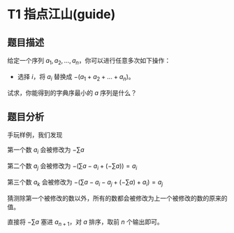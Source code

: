 # T1 指点江山(guide)

## 题目描述

给定一个序列 $a_1, a_2, ..., a_n$，你可以进行任意多次如下操作：

- 选择 $i$，将 $a_i$ 替换成 $-(a_1 + a_2 + ... + a_n)$。

试求，你能得到的字典序最小的 $a$ 序列是什么？

## 题目分析

手玩样例，我们发现

第一个数 $a_i$ 会被修改为 $-\sum a$

第二个数 $a_j$ 会被修改为 $-(\sum a - a_i + (-\sum a)) = a_i$

第三个数 $a_k$ 会被修改为 $-(\sum a - a_i - a_j + (-\sum a) + a_i) = a_j$

猜测除第一个被修改的数以外，所有的数都会被修改为上一个被修改的数的原来的值。

直接将 $-\sum a$ 塞进 $a_{n + 1}$，对 $a$ 排序，取前 $n$ 个输出即可。